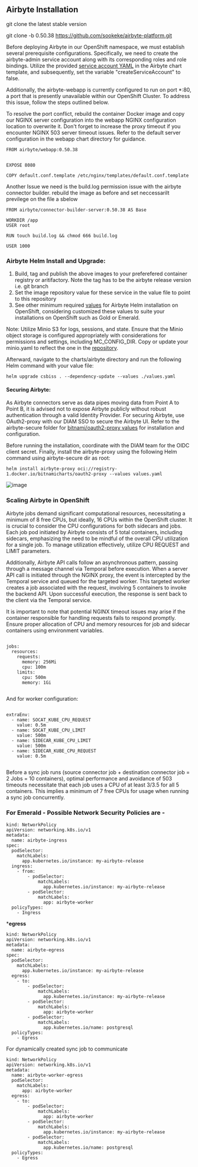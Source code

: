 
## Airbyte Installation


git clone the latest stable version 

git clone -b 0.50.38 https://github.com/sookeke/airbyte-platform.git


Before deploying Airbyte in our OpenShift namespace, we must establish several prerequisite configurations. Specifically, we need to create the airbyte-admin service account along with its corresponding roles and role bindings. Utilize the provided [service account YAML](https://github.com/sookeke/airbyte-platform/blob/0.50.38/charts/airbyte/templates/serviceaccount.yaml) in the Airbyte chart template, and subsequently, set the variable "createServiceAccount" to false.

Additionally, the airbyte-webapp is currently configured to run on port *:80, a port that is presently unavailable within our OpenShift Cluster. To address this issue, follow the steps outlined below.

To resolve the port conflict, rebuild the container Docker image and copy our NGINX server configuration into the webapp NGINX configuration location to overwrite it. Don't forget to increase the proxy timeout if you encounter NGINX 503 server timeout issues. Refer to the default server configuration in the webapp chart directory for guidance.
```
FROM airbyte/webapp:0.50.38


EXPOSE 8080

COPY default.conf.template /etc/nginx/templates/default.conf.template

```

Another Issue we need is the build.log permission issue with the airbyte connector builder.
rebuild the image as before and set neccessarilt previlege on the file a sbelow

```
FROM airbyte/connector-builder-server:0.50.38 AS Base

WORKDIR /app
USER root

RUN touch build.log && chmod 666 build.log

USER 1000

```



### Airbyte Helm Install and Upgrade:

1. Build, tag and publish the above images to your preferefered container registry or aritifactory. Note the tag has to be the airbyte release version i.e. git branch
2. Set the image repository value for these service in the value file to point to this repository
3. See other minimum required [values](https://github.com/sookeke/airbyte-platform/blob/0.50.38/charts/airbyte/values.yaml) for Airbyte Helm installation on OpenShift, considering customized these values to suite your installations on OpenShift such as Gold or Emerald.

Note: Utilize Minio S3 for logs, sessions, and state. Ensure that the Minio object storage is configured appropriately with considerations for permissions and settings, including MC_CONFIG_DIR. Copy or update your minio.yaml to reflect the one in the [repository](https://github.com/sookeke/airbyte-platform/blob/0.50.35-oc/charts/airbyte/templates/minio.yaml).

Afterward, navigate to the charts/airbyte directory and run the following Helm command with your value file:

```
helm upgrade csbiss . --dependency-update --values ./values.yaml
```

#### Securing Airbyte:

As Airbyte connectors serve as data pipes moving data from Point A to Point B, it is advised not to expose Airbyte publicly without robust authentication through a valid Identity Provider. For securing Airbyte, use OAuth2-proxy with our DIAM SSO to secure the Airbyte UI. Refer to the airbyte-secure folder for [bitnami/oauth2-proxy values](https://github.com/sookeke/airbyte-platform/blob/0.50.35-oc/charts/airbyte-secure/values.yaml) for installation and configuration.

Before running the installation, coordinate with the DIAM team for the OIDC client secret. Finally, install the airbyte-proxy using the following Helm command using airbyte-secure dir as root:

```
helm install airbyte-proxy oci://registry-1.docker.io/bitnamicharts/oauth2-proxy --values values.yaml
```
![image](https://github.com/sookeke/airbyte-platform/assets/76934070/292c9c9a-f2ec-4ac1-85f7-61f93b9350b5)

### Scaling Airbyte in OpenShift

Airbyte jobs demand significant computational resources, necessitating a minimum of 8 free CPUs, but ideally, 16 CPUs within the OpenShift cluster. It is crucial to consider the CPU configurations for both sidecars and jobs. Each job pod initiated by Airbyte consists of 5 total containers, including sidecars, emphasizing the need to be mindful of the overall CPU utilization for a single job. To manage utilization effectively, utilize CPU REQUEST and LIMIT parameters.

Additionally, Airbyte API calls follow an asynchronous pattern, passing through a message channel via Temporal before execution. When a server API call is initiated through the NGINX proxy, the event is intercepted by the Temporal service and queued for the targeted worker. This targeted worker creates a job associated with the request, involving 5 containers to invoke the backend API. Upon successful execution, the response is sent back to the client via the Temporal service.

It is important to note that potential NGINX timeout issues may arise if the container responsible for handling requests fails to respond promptly. Ensure proper allocation of CPU and memory resources for job and sidecar containers using environment variables.

```

jobs:
  resources:
    requests:
      memory: 256Mi
      cpu: 100m
    limits:
      cpu: 500m
      memory: 1Gi


```

And for worker configuration:

```

extraEnv:
  - name: SOCAT_KUBE_CPU_REQUEST
    value: 0.5m
  - name: SOCAT_KUBE_CPU_LIMIT
    value: 500m 
  - name: SIDECAR_KUBE_CPU_LIMIT
    value: 500m
  - name: SIDECAR_KUBE_CPU_REQUEST
    value: 0.5m


```

Before a sync job runs (source connector job + destination connector job = 2 Jobs = 10 containers), optimal performance and avoidance of 503 timeouts necessitate that each job uses a CPU of at least 3/3.5 for all 5 containers. This implies a minimum of 7 free CPUs for usage when running a sync job concurrently.

### For Emerald - Possible Network Security Policies are -
```
kind: NetworkPolicy
apiVersion: networking.k8s.io/v1
metadata:
  name: airbyte-ingress
spec:
  podSelector:
    matchLabels:
      app.kubernetes.io/instance: my-airbyte-release
  ingress:
    - from:
        - podSelector:
            matchLabels:
              app.kubernetes.io/instance: my-airbyte-release
        - podSelector:
            matchLabels:
              app: airbyte-worker
  policyTypes:
    - Ingress
```
***egress**
```
kind: NetworkPolicy
apiVersion: networking.k8s.io/v1
metadata:
  name: airbyte-egress
spec:
  podSelector:
    matchLabels:
      app.kubernetes.io/instance: my-airbyte-release
  egress:
    - to:
        - podSelector:
            matchLabels:
              app.kubernetes.io/instance: my-airbyte-release
        - podSelector:
            matchLabels:
              app: airbyte-worker
        - podSelector:
            matchLabels:
              app.kubernetes.io/name: postgresql
  policyTypes:
    - Egress
```
For dynamically created sync job to communicate

```
kind: NetworkPolicy
apiVersion: networking.k8s.io/v1
metadata:
  name: airbyte-worker-egress
  podSelector:
    matchLabels:
      app: airbyte-worker
  egress:
    - to:
        - podSelector:
            matchLabels:
              app: airbyte-worker
        - podSelector:
            matchLabels:
              app.kubernetes.io/instance: my-airbyte-release
        - podSelector:
            matchLabels:
              app.kubernetes.io/name: postgresql
  policyTypes:
    - Egress

```

